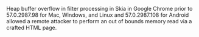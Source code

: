 Heap buffer overflow in filter processing in Skia in Google Chrome prior to 57.0.2987.98 for Mac, Windows, and Linux and 57.0.2987.108 for Android allowed a remote attacker to perform an out of bounds memory read via a crafted HTML page.